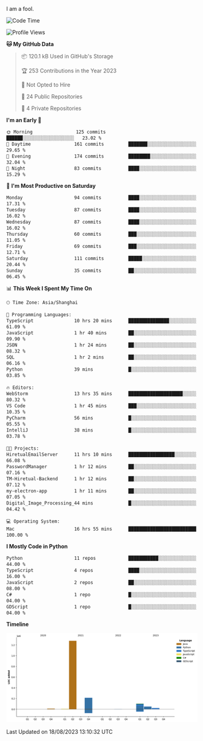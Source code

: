 I am a fool.

<!--START_SECTION:waka-->
![Code Time](http://img.shields.io/badge/Code%20Time-625%20hrs%2011%20mins-blue)

![Profile Views](http://img.shields.io/badge/Profile%20Views-0-blue)

**🐱 My GitHub Data** 

> 📦 120.1 kB Used in GitHub's Storage 
 > 
> 🏆 253 Contributions in the Year 2023
 > 
> 🚫 Not Opted to Hire
 > 
> 📜 24 Public Repositories 
 > 
> 🔑 4 Private Repositories 
 > 
**I'm an Early 🐤** 

```text
🌞 Morning                125 commits         ██████░░░░░░░░░░░░░░░░░░░   23.02 % 
🌆 Daytime                161 commits         ███████░░░░░░░░░░░░░░░░░░   29.65 % 
🌃 Evening                174 commits         ████████░░░░░░░░░░░░░░░░░   32.04 % 
🌙 Night                  83 commits          ████░░░░░░░░░░░░░░░░░░░░░   15.29 % 
```
📅 **I'm Most Productive on Saturday** 

```text
Monday                   94 commits          ████░░░░░░░░░░░░░░░░░░░░░   17.31 % 
Tuesday                  87 commits          ████░░░░░░░░░░░░░░░░░░░░░   16.02 % 
Wednesday                87 commits          ████░░░░░░░░░░░░░░░░░░░░░   16.02 % 
Thursday                 60 commits          ███░░░░░░░░░░░░░░░░░░░░░░   11.05 % 
Friday                   69 commits          ███░░░░░░░░░░░░░░░░░░░░░░   12.71 % 
Saturday                 111 commits         █████░░░░░░░░░░░░░░░░░░░░   20.44 % 
Sunday                   35 commits          ██░░░░░░░░░░░░░░░░░░░░░░░   06.45 % 
```


📊 **This Week I Spent My Time On** 

```text
🕑︎ Time Zone: Asia/Shanghai

💬 Programming Languages: 
TypeScript               10 hrs 20 mins      ███████████████░░░░░░░░░░   61.09 % 
JavaScript               1 hr 40 mins        ██░░░░░░░░░░░░░░░░░░░░░░░   09.90 % 
JSON                     1 hr 24 mins        ██░░░░░░░░░░░░░░░░░░░░░░░   08.32 % 
SQL                      1 hr 2 mins         ██░░░░░░░░░░░░░░░░░░░░░░░   06.16 % 
Python                   39 mins             █░░░░░░░░░░░░░░░░░░░░░░░░   03.85 % 

🔥 Editors: 
WebStorm                 13 hrs 35 mins      ████████████████████░░░░░   80.32 % 
VS Code                  1 hr 45 mins        ███░░░░░░░░░░░░░░░░░░░░░░   10.35 % 
PyCharm                  56 mins             █░░░░░░░░░░░░░░░░░░░░░░░░   05.55 % 
IntelliJ                 38 mins             █░░░░░░░░░░░░░░░░░░░░░░░░   03.78 % 

🐱‍💻 Projects: 
HiretualEmailServer      11 hrs 10 mins      █████████████████░░░░░░░░   66.08 % 
PasswordManager          1 hr 12 mins        ██░░░░░░░░░░░░░░░░░░░░░░░   07.16 % 
TM-Hiretual-Backend      1 hr 12 mins        ██░░░░░░░░░░░░░░░░░░░░░░░   07.12 % 
my-electron-app          1 hr 11 mins        ██░░░░░░░░░░░░░░░░░░░░░░░   07.05 % 
Digital_Image_Processing_44 mins             █░░░░░░░░░░░░░░░░░░░░░░░░   04.42 % 

💻 Operating System: 
Mac                      16 hrs 55 mins      █████████████████████████   100.00 % 
```

**I Mostly Code in Python** 

```text
Python                   11 repos            ███████████░░░░░░░░░░░░░░   44.00 % 
TypeScript               4 repos             ████░░░░░░░░░░░░░░░░░░░░░   16.00 % 
JavaScript               2 repos             ██░░░░░░░░░░░░░░░░░░░░░░░   08.00 % 
C#                       1 repo              █░░░░░░░░░░░░░░░░░░░░░░░░   04.00 % 
GDScript                 1 repo              █░░░░░░░░░░░░░░░░░░░░░░░░   04.00 % 
```



**Timeline**

![Lines of Code chart](https://raw.githubusercontent.com/VeejaLiu/VeejaLiu/master/assets/bar_graph.png)


 Last Updated on 18/08/2023 13:10:32 UTC
<!--END_SECTION:waka-->

